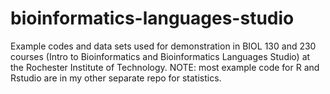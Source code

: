 # bioinformatics-languages-studio

Example codes and data sets used for demonstration in BIOL 130 and 230 courses (Intro to Bioinformatics and Bioinformatics Languages Studio) at the Rochester Institute of Technology.  NOTE: most example code for R and Rstudio are in my other separate repo for statistics.
